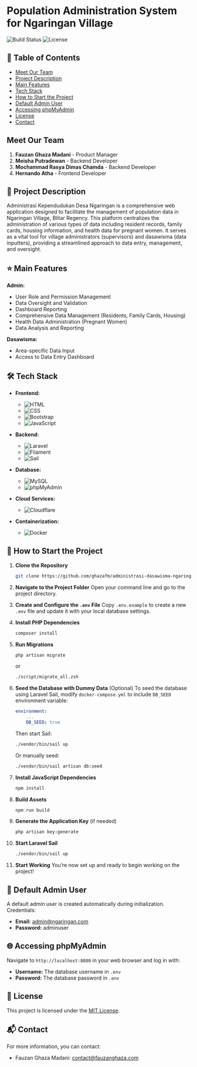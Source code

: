 # Population Administration System for Ngaringan Village

![Build Status](https://img.shields.io/badge/build-passing-brightgreen)
![License](https://img.shields.io/badge/license-MIT-blue)

## 📑 Table of Contents
- [Meet Our Team](#meet-our-team)
- [Project Description](#-project-description)
- [Main Features](#-main-features)
- [Tech Stack](#-tech-stack)
- [How to Start the Project](#-how-to-start-the-project)
- [Default Admin User](#-default-admin-user)
- [Accessing phpMyAdmin](#-accessing-phpmyadmin)
- [License](#-license)
- [Contact](#-contact)

## Meet Our Team

1. **Fauzan Ghaza Madani** - Product Manager
2. **Meisha Putradewan** - Backend Developer
3. **Mochammad Rasya Dimas Chamda** - Backend Developer
4. **Hernando Atha** - Frontend Developer

## 🚀 Project Description

Administrasi Kependudukan Desa Ngaringan is a comprehensive web application designed to facilitate the management of population data in Ngaringan Village, Blitar Regency. This platform centralizes the administration of various types of data including resident records, family cards, housing information, and health data for pregnant women. It serves as a vital tool for village administrators (supervisors) and dasawisma (data inputters), providing a streamlined approach to data entry, management, and oversight.

## ⭐ Main Features

**Admin:**
- User Role and Permission Management
- Data Oversight and Validation
- Dashboard Reporting
- Comprehensive Data Management (Residents, Family Cards, Housing)
- Health Data Administration (Pregnant Women)
- Data Analysis and Reporting

**Dasawisma:**
- Area-specific Data Input
- Access to Data Entry Dashboard

## 🛠️ Tech Stack

- **Frontend:**
  - ![HTML](https://img.shields.io/badge/HTML-E34F26?style=for-the-badge&logo=html5&logoColor=white)
  - ![CSS](https://img.shields.io/badge/CSS-1572B6?style=for-the-badge&logo=css3&logoColor=white)
  - ![Bootstrap](https://img.shields.io/badge/Bootstrap-7952B3?style=for-the-badge&logo=bootstrap&logoColor=white)
  - ![JavaScript](https://img.shields.io/badge/JavaScript-323330?style=for-the-badge&logo=javascript&logoColor=F7DF1E)

- **Backend:**
  - ![Laravel](https://img.shields.io/badge/Laravel-FB5034?style=for-the-badge&logo=laravel&logoColor=white)
  - ![Filament](https://img.shields.io/badge/Filament-FF3C7C?style=for-the-badge&logo=laravel&logoColor=white)
  - ![Sail](https://img.shields.io/badge/Laravel%20Sail-FF2D20?style=for-the-badge&logo=laravel&logoColor=white)

- **Database:**
  - ![MySQL](https://img.shields.io/badge/MySQL-4479A1?style=for-the-badge&logo=mysql&logoColor=white)
  - ![phpMyAdmin](https://img.shields.io/badge/phpMyAdmin-6C78AF?style=for-the-badge&logo=phpmyadmin&logoColor=white)

- **Cloud Services:**
  - ![Cloudflare](https://img.shields.io/badge/Cloudflare-F38020?style=for-the-badge&logo=Cloudflare&logoColor=white)

- **Containerization:**
  - ![Docker](https://img.shields.io/badge/Docker-%230db7ed.svg?style=for-the-badge&logo=docker&logoColor=white)

## 🚀 How to Start the Project

1. **Clone the Repository**
   ```bash
   git clone https://github.com/ghazafm/administrasi-dasawisma-ngaringan.git
   ```

2. **Navigate to the Project Folder**
   Open your command line and go to the project directory.

3. **Create and Configure the `.env` File**
   Copy `.env.example` to create a new `.env` file and update it with your local database settings.

4. **Install PHP Dependencies**
   ```bash
   composer install
   ```

5. **Run Migrations**
   ```bash
   php artisan migrate
   ```
   or
   ```bash
   ./script/migrate_all.zsh
   ```

6. **Seed the Database with Dummy Data** (Optional)
   To seed the database using Laravel Sail, modify `docker-compose.yml` to include `DB_SEED` environment variable:
   ```yaml
   environment:
       ...
       DB_SEED: true
   ```
   Then start Sail:
   ```bash
   ./vendor/bin/sail up
   ```
   Or manually seed:
   ```bash
   ./vendor/bin/sail artisan db:seed
   ```

7. **Install JavaScript Dependencies**
   ```bash
   npm install
   ```

8. **Build Assets**
   ```bash
   npm run build
   ```

9. **Generate the Application Key** (if needed)
   ```bash
   php artisan key:generate
   ```

10. **Start Laravel Sail**
    ```bash
    ./vendor/bin/sail up
    ```

11. **Start Working**
    You’re now set up and ready to begin working on the project!

## 🔑 Default Admin User

A default admin user is created automatically during initialization. Credentials:
- **Email:** admin@ngaringan.com
- **Password:** adminuser

## 🌐 Accessing phpMyAdmin

Navigate to `http://localhost:8080` in your web browser and log in with:
- **Username:** The database username in `.env`
- **Password:** The database password in `.env`

## 📜 License

This project is licensed under the [MIT License](LICENSE).

## 📬 Contact

For more information, you can contact:
- Fauzan Ghaza Madani: [contact@fauzanghaza.com](mailto:contact@fauzanghaza.com)
